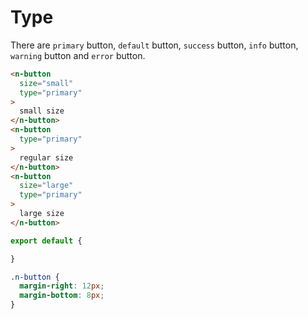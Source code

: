 # Type
There are `primary` button, `default` button, `success` button, `info` button, `warning` button and `error` button.
```html
<n-button
  size="small"
  type="primary"
>
  small size
</n-button>
<n-button
  type="primary"
>
  regular size
</n-button>
<n-button
  size="large"
  type="primary"
>
  large size
</n-button>
```
```js
export default {

}
```
```css
.n-button {
  margin-right: 12px;
  margin-bottom: 8px;
}
```
